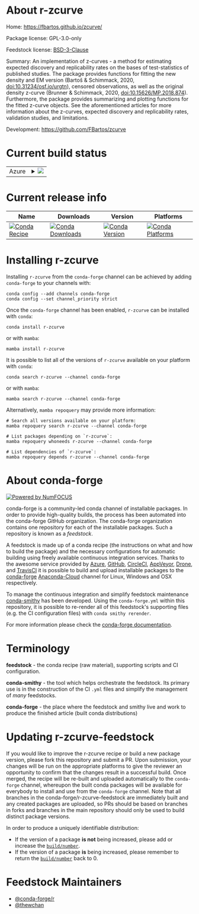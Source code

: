 About r-zcurve
==============

Home: https://fbartos.github.io/zcurve/

Package license: GPL-3.0-only

Feedstock license: [BSD-3-Clause](https://github.com/conda-forge/r-zcurve-feedstock/blob/main/LICENSE.txt)

Summary: An implementation of z-curves - a method for estimating expected discovery and replicability rates on the bases of test-statistics of published studies. The package provides functions for fitting the new density and EM version (Bartoš & Schimmack, 2020, <doi:10.31234/osf.io/urgtn>), censored observations, as well as the original density z-curve (Brunner & Schimmack, 2020, <doi:10.15626/MP.2018.874>). Furthermore, the package provides summarizing and plotting functions for the fitted z-curve objects. See the aforementioned articles for more information about the z-curves, expected discovery and replicability rates, validation studies, and limitations.

Development: https://github.com/FBartos/zcurve

Current build status
====================


<table>
    
  <tr>
    <td>Azure</td>
    <td>
      <details>
        <summary>
          <a href="https://dev.azure.com/conda-forge/feedstock-builds/_build/latest?definitionId=17319&branchName=main">
            <img src="https://dev.azure.com/conda-forge/feedstock-builds/_apis/build/status/r-zcurve-feedstock?branchName=main">
          </a>
        </summary>
        <table>
          <thead><tr><th>Variant</th><th>Status</th></tr></thead>
          <tbody><tr>
              <td>linux_64_r_base4.1</td>
              <td>
                <a href="https://dev.azure.com/conda-forge/feedstock-builds/_build/latest?definitionId=17319&branchName=main">
                  <img src="https://dev.azure.com/conda-forge/feedstock-builds/_apis/build/status/r-zcurve-feedstock?branchName=main&jobName=linux&configuration=linux%20linux_64_r_base4.1" alt="variant">
                </a>
              </td>
            </tr><tr>
              <td>linux_64_r_base4.2</td>
              <td>
                <a href="https://dev.azure.com/conda-forge/feedstock-builds/_build/latest?definitionId=17319&branchName=main">
                  <img src="https://dev.azure.com/conda-forge/feedstock-builds/_apis/build/status/r-zcurve-feedstock?branchName=main&jobName=linux&configuration=linux%20linux_64_r_base4.2" alt="variant">
                </a>
              </td>
            </tr><tr>
              <td>osx_64_r_base4.1</td>
              <td>
                <a href="https://dev.azure.com/conda-forge/feedstock-builds/_build/latest?definitionId=17319&branchName=main">
                  <img src="https://dev.azure.com/conda-forge/feedstock-builds/_apis/build/status/r-zcurve-feedstock?branchName=main&jobName=osx&configuration=osx%20osx_64_r_base4.1" alt="variant">
                </a>
              </td>
            </tr><tr>
              <td>osx_64_r_base4.2</td>
              <td>
                <a href="https://dev.azure.com/conda-forge/feedstock-builds/_build/latest?definitionId=17319&branchName=main">
                  <img src="https://dev.azure.com/conda-forge/feedstock-builds/_apis/build/status/r-zcurve-feedstock?branchName=main&jobName=osx&configuration=osx%20osx_64_r_base4.2" alt="variant">
                </a>
              </td>
            </tr><tr>
              <td>win_64</td>
              <td>
                <a href="https://dev.azure.com/conda-forge/feedstock-builds/_build/latest?definitionId=17319&branchName=main">
                  <img src="https://dev.azure.com/conda-forge/feedstock-builds/_apis/build/status/r-zcurve-feedstock?branchName=main&jobName=win&configuration=win%20win_64_" alt="variant">
                </a>
              </td>
            </tr>
          </tbody>
        </table>
      </details>
    </td>
  </tr>
</table>

Current release info
====================

| Name | Downloads | Version | Platforms |
| --- | --- | --- | --- |
| [![Conda Recipe](https://img.shields.io/badge/recipe-r--zcurve-green.svg)](https://anaconda.org/conda-forge/r-zcurve) | [![Conda Downloads](https://img.shields.io/conda/dn/conda-forge/r-zcurve.svg)](https://anaconda.org/conda-forge/r-zcurve) | [![Conda Version](https://img.shields.io/conda/vn/conda-forge/r-zcurve.svg)](https://anaconda.org/conda-forge/r-zcurve) | [![Conda Platforms](https://img.shields.io/conda/pn/conda-forge/r-zcurve.svg)](https://anaconda.org/conda-forge/r-zcurve) |

Installing r-zcurve
===================

Installing `r-zcurve` from the `conda-forge` channel can be achieved by adding `conda-forge` to your channels with:

```
conda config --add channels conda-forge
conda config --set channel_priority strict
```

Once the `conda-forge` channel has been enabled, `r-zcurve` can be installed with `conda`:

```
conda install r-zcurve
```

or with `mamba`:

```
mamba install r-zcurve
```

It is possible to list all of the versions of `r-zcurve` available on your platform with `conda`:

```
conda search r-zcurve --channel conda-forge
```

or with `mamba`:

```
mamba search r-zcurve --channel conda-forge
```

Alternatively, `mamba repoquery` may provide more information:

```
# Search all versions available on your platform:
mamba repoquery search r-zcurve --channel conda-forge

# List packages depending on `r-zcurve`:
mamba repoquery whoneeds r-zcurve --channel conda-forge

# List dependencies of `r-zcurve`:
mamba repoquery depends r-zcurve --channel conda-forge
```


About conda-forge
=================

[![Powered by
NumFOCUS](https://img.shields.io/badge/powered%20by-NumFOCUS-orange.svg?style=flat&colorA=E1523D&colorB=007D8A)](https://numfocus.org)

conda-forge is a community-led conda channel of installable packages.
In order to provide high-quality builds, the process has been automated into the
conda-forge GitHub organization. The conda-forge organization contains one repository
for each of the installable packages. Such a repository is known as a *feedstock*.

A feedstock is made up of a conda recipe (the instructions on what and how to build
the package) and the necessary configurations for automatic building using freely
available continuous integration services. Thanks to the awesome service provided by
[Azure](https://azure.microsoft.com/en-us/services/devops/), [GitHub](https://github.com/),
[CircleCI](https://circleci.com/), [AppVeyor](https://www.appveyor.com/),
[Drone](https://cloud.drone.io/welcome), and [TravisCI](https://travis-ci.com/)
it is possible to build and upload installable packages to the
[conda-forge](https://anaconda.org/conda-forge) [Anaconda-Cloud](https://anaconda.org/)
channel for Linux, Windows and OSX respectively.

To manage the continuous integration and simplify feedstock maintenance
[conda-smithy](https://github.com/conda-forge/conda-smithy) has been developed.
Using the ``conda-forge.yml`` within this repository, it is possible to re-render all of
this feedstock's supporting files (e.g. the CI configuration files) with ``conda smithy rerender``.

For more information please check the [conda-forge documentation](https://conda-forge.org/docs/).

Terminology
===========

**feedstock** - the conda recipe (raw material), supporting scripts and CI configuration.

**conda-smithy** - the tool which helps orchestrate the feedstock.
                   Its primary use is in the construction of the CI ``.yml`` files
                   and simplify the management of *many* feedstocks.

**conda-forge** - the place where the feedstock and smithy live and work to
                  produce the finished article (built conda distributions)


Updating r-zcurve-feedstock
===========================

If you would like to improve the r-zcurve recipe or build a new
package version, please fork this repository and submit a PR. Upon submission,
your changes will be run on the appropriate platforms to give the reviewer an
opportunity to confirm that the changes result in a successful build. Once
merged, the recipe will be re-built and uploaded automatically to the
`conda-forge` channel, whereupon the built conda packages will be available for
everybody to install and use from the `conda-forge` channel.
Note that all branches in the conda-forge/r-zcurve-feedstock are
immediately built and any created packages are uploaded, so PRs should be based
on branches in forks and branches in the main repository should only be used to
build distinct package versions.

In order to produce a uniquely identifiable distribution:
 * If the version of a package **is not** being increased, please add or increase
   the [``build/number``](https://docs.conda.io/projects/conda-build/en/latest/resources/define-metadata.html#build-number-and-string).
 * If the version of a package **is** being increased, please remember to return
   the [``build/number``](https://docs.conda.io/projects/conda-build/en/latest/resources/define-metadata.html#build-number-and-string)
   back to 0.

Feedstock Maintainers
=====================

* [@conda-forge/r](https://github.com/conda-forge/r/)
* [@thewchan](https://github.com/thewchan/)

